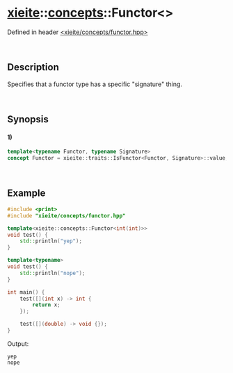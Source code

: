 # [xieite](../../xieite.md)\:\:[concepts](../../concepts.md)\:\:Functor\<\>
Defined in header [<xieite/concepts/functor.hpp>](../../../include/xieite/concepts/functor.hpp)

&nbsp;

## Description
Specifies that a functor type has a specific "signature" thing.

&nbsp;

## Synopsis
#### 1)
```cpp
template<typename Functor, typename Signature>
concept Functor = xieite::traits::IsFunctor<Functor, Signature>::value;
```

&nbsp;

## Example
```cpp
#include <print>
#include "xieite/concepts/functor.hpp"

template<xieite::concepts::Functor<int(int)>>
void test() {
    std::println("yep");
}

template<typename>
void test() {
    std::println("nope");
}

int main() {
    test([](int x) -> int {
        return x;
    });

    test([](double) -> void {});
}
```
Output:
```
yep
nope
```
